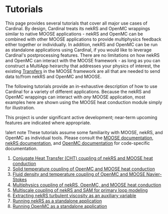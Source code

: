 # Tutorials

This page provides several tutorials that cover all major use cases of Cardinal.
By design, Cardinal treats its nekRS and OpenMC wrappings similar to native
MOOSE applications - nekRS and OpenMC can be combined with other MOOSE applications
to provide multiphysics feedback either together or individually. In addition,
nekRS and OpenMC can be run as standalone applications using Cardinal, if you would
like to leverage Cardinal's postprocessing features. There are no limitations on
how nekRS and OpenMC can interact with the MOOSE framework - as long as you can
construct a MultiApp heirarchy that addresses your physics of interest, the existing
[Transfers](https://mooseframework.inl.gov/syntax/Transfers/index.html) in the MOOSE
framework are all that are needed to send data to/from nekRS and OpenMC and MOOSE.

The following tutorials provide an in-exhaustive description of how to use Cardinal
for a variety of different applications. Because the nekRS and OpenMC wrappings can
interact with *any* MOOSE application, most examples here are shown using the MOOSE
heat conduction module simply for illustration.

This project is under significant active
development; near-term upcoming features are indicated where appropriate.

!alert note
These tutorials assume some familiarity with MOOSE, nekRS, and OpenMC as individual
tools. Please consult the [MOOSE documentation](https://mooseframework.inl.gov/),
[nekRS documentation](https://nekrsdoc.readthedocs.io/en/latest/index.html), and
[OpenMC documentation](https://docs.openmc.org/en/stable/) for code-specific
documentation.

1. [Conjugate Heat Transfer (CHT) coupling of nekRS and MOOSE heat conduction](tutorials/cht.md)
2. [Solid temperature coupling of OpenMC and MOOSE heat conduction](tutorials/openmc_solid.md)
3. [Fluid density and temperature coupling of OpenMC and MOOSE Navier-Stokes](tutorials/openmc_fluid.md)
4. [Multiphysics coupling of nekRS, OpenMC, and MOOSE heat conduction](tutorials/coupled.md)
5. [Multiscale coupling of nekRS and SAM for primary loop modeling](tutorials/sam_coupling.md)
6. [Extracting nekRS turbulent viscosity as an auxiliary variable](tutorials/nekrs_outputs.md)
7. [Running nekRS as a standalone application](tutorials/nekrs_standalone.md)
8. [Running OpenMC as a standalone application](tutorials/openmc_standalone.md)
